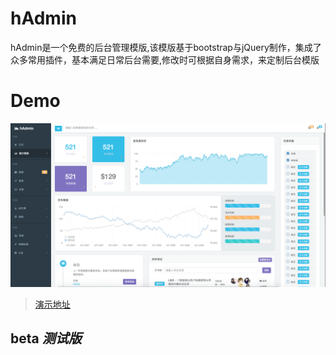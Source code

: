 
# hAdmin
hAdmin是一个免费的后台管理模版,该模版基于bootstrap与jQuery制作，集成了众多常用插件，基本满足日常后台需要,修改时可根据自身需求，来定制后台模版

# Demo
![demo](./img/1.png)
> [演示地址](https://lurkerc.github.io/hAdmin/)


## beta _测试版_


